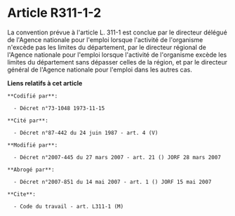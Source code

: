 # Article R311-1-2

La convention prévue à l'article L. 311-1 est conclue par le directeur délégué de l'Agence nationale pour l'emploi lorsque
l'activité de l'organisme n'excède pas les limites du département, par le directeur régional de l'Agence nationale pour
l'emploi lorsque l'activité de l'organisme excède les limites du département sans dépasser celles de la région, et par le
directeur général de l'Agence nationale pour l'emploi dans les autres cas.

**Liens relatifs à cet article**

	**Codifié par**:

	  - Décret n°73-1048 1973-11-15

	**Cité par**:

	  - Décret n°87-442 du 24 juin 1987 - art. 4 (V)

	**Modifié par**:

	  - Décret n°2007-445 du 27 mars 2007 - art. 21 () JORF 28 mars 2007

	**Abrogé par**:

	  - Décret n°2007-851 du 14 mai 2007 - art. 1 () JORF 15 mai 2007

	**Cite**:

	  - Code du travail - art. L311-1 (M)
